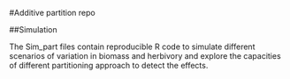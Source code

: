#Additive partition repo

##Simulation

The Sim_part files contain reproducible R code to simulate different scenarios of variation in biomass and herbivory and explore the capacities of different partitioning approach to detect the effects.
